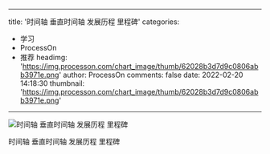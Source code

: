 
---
title: '时间轴 垂直时间轴 发展历程 里程碑'
categories: 
 - 学习
 - ProcessOn
 - 推荐
headimg: 'https://img.processon.com/chart_image/thumb/62028b3d7d9c0806abb3971e.png'
author: ProcessOn
comments: false
date: 2022-02-20 14:18:30
thumbnail: 'https://img.processon.com/chart_image/thumb/62028b3d7d9c0806abb3971e.png'
---

<div>   
<img class="thumb" alt="时间轴 垂直时间轴 发展历程 里程碑" src="https://img.processon.com/chart_image/thumb/62028b3d7d9c0806abb3971e.png" referrerpolicy="no-referrer">
<p>时间轴 垂直时间轴 发展历程 里程碑</p>  
</div>
            
